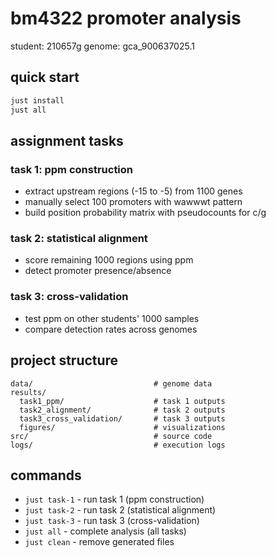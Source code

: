 # bm4322 promoter analysis

student: 210657g
genome: gca_900637025.1

## quick start

```bash
just install
just all
```

## assignment tasks

### task 1: ppm construction

- extract upstream regions (-15 to -5) from 1100 genes
- manually select 100 promoters with wawwwt pattern
- build position probability matrix with pseudocounts for c/g

### task 2: statistical alignment

- score remaining 1000 regions using ppm
- detect promoter presence/absence

### task 3: cross-validation

- test ppm on other students' 1000 samples
- compare detection rates across genomes

## project structure

```
data/                           # genome data
results/
  task1_ppm/                    # task 1 outputs
  task2_alignment/              # task 2 outputs
  task3_cross_validation/       # task 3 outputs
  figures/                      # visualizations
src/                            # source code
logs/                           # execution logs
```

## commands

- `just task-1` - run task 1 (ppm construction)
- `just task-2` - run task 2 (statistical alignment)
- `just task-3` - run task 3 (cross-validation)
- `just all` - complete analysis (all tasks)
- `just clean` - remove generated files
